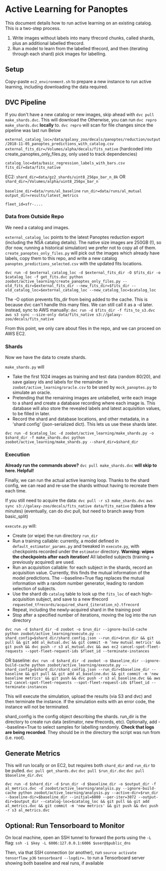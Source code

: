 # Active Learning for Panoptes

This document details how to run active learning on an existing catalog. This is a two-step process.
1. Write images without labels into many tfrecord chunks, called shards, plus an additional labelled tfrecord.
2. Run a model to learn from the labelled tfrecord, and then (iterating through each shard) pick images for labelling.

## Setup

Copy-paste `ec2_environment.sh` to prepare a new instance to run active learning, including downloading the data required.

## DVC Pipeline

If you don't have a new catalog or new images, skip ahead with `dvc pull make_shards.dvc`. 
This will download the 
Otherwise, you can run `dvc repro make_shards.dvc` **locally** to. `dvc repro` will scan for file changes since the pipeline was last run 
Below


`external_catalog_loc=/data/galaxy_zoo/decals/panoptes/reduction/output/2018-11-05_panoptes_predictions_with_catalog.csv`
`external_fits_dir=/Volumes/alpha/decals/fits_native` (hardcoded into create_panoptes_only_files.py, only used to track dependencies)

`catalog_loc=data/basic_regression_labels_with_bars.csv`
`fits_dir=data/fits_native`

EC2:
`shard_dir=data/gz2_shards/uint8_256px_bar_n_8k`
OR
`shard_dir=/Volumes/alpha/uint8_256px_bar_n`

`baseline_dir=data/runs/al_baseline`
`run_dir=data/runs/al_mutual`
`output_dir=results/latest_metrics`

`fleet_id=sfr-....`
### Data from Outside Repo

We need a catalog and images. 

`external_catalog_loc` points to the latest Panoptes reduction export (including the NSA catalog details).
The native size images are 250GB (!), so (for now, running a historical simulation) we prefer not to copy all of them.
`create_panoptes_only_files.py` will pick out the images which already have labels, copy them to this repo, and write a new catalog `panoptes_predictions_selected.csv` with the updated fits locations.

`dvc run -d $external_catalog_loc -d $external_fits_dir -O $fits_dir -o $catalog_loc -f get_fits.dvc python zoobot/active_learning/create_panoptes_only_files.py --old_fits_dir=$external_fits_dir --new_fits_dir=$fits_dir --old_catalog_loc=$external_catalog_loc --new_catalog_loc=$catalog_loc`

The -O option prevents fits_dir from being added to the cache. This is because dvc can't handle this many files. We can still call it as a -d later. Instead, sync to AWS manually:
`dvc run -d $fits_dir -f fits_to_s3.dvc aws s3 sync --size-only data/fits_native s3://galaxy-zoo/decals/fits_native`

From this point, we only care about files in the repo, and we can proceed on AWS EC2.

### Shards

Now we have the data to create shards. 

`make_shards.py` will 
- Take the first 1024 images as training and test data (random 80/20), and save galaxy ids and labels for the remainder in `zoobot/active_learning/oracle.csv` to be used by `mock_panoptes.py` to simulate an oracle.
- Pretending that the remaining images are unlabelled, write each image to a shard and create a database recording where each image is. This database will also store the revealed labels and latest acquisition values, to be filled in later.
- Record the shard and database locations, and other metadata, in a 'shard config' (json-serialized dict). This lets us use these shards later.

`dvc run -d $catalog_loc -d zoobot/active_learning/make_shards.py -o $shard_dir -f make_shards.dvc python zoobot/active_learning/make_shards.py --shard_dir=$shard_dir`

### Execution

**Already run the commands above?** `dvc pull make_shards.dvc` **will skip to here. Helpful!**


Finally, we can run the actual active learning loop. Thanks to the shard config, we can read and re-use the shards without having to recreate them each time.

If you still need to acquire the data:
`dvc pull -r s3 make_shards.dvc`
`aws sync s3://galaxy-zoo/decals/fits_native data/fits_native` (takes a few minutes)
(eventually, can do dvc pull, but need to branch away from basic_split)

`execute.py` will:
- Create (or wipe) the run directory `run_dir`
- Run a training callable: currently, a model defined in `default_estimator_params.py` and tweaked in `execute.py`, with checkpoints recorded under the `estimator` directory. **Warning: wipes the checkpoints after each iteration!** All labelled subjects (training + previously acquired) are used.
- Run an acquisition callable: for each subject in the shards, record an acquisition value. Currently, this finds the mutual information of the model predictions. The --baseline=True flag replaces the mutual information with a random number generator, leading to random selection of subjects. 
- Use the shard db `catalog` table to look up the `fits_loc` of each high-acquisition subject, and save to a new tfrecord `requested_tfrecords/acquired_shard_{iteration_n}.tfrecord`
- Repeat, including the newly-acquired shard in the training pool
- Stop after a specified number of iterations, moving the log into the run directory


`dvc run -d $shard_dir -d zoobot -o $run_dir --ignore-build-cache python zoobot/active_learning/execute.py --shard_config=$shard_dir/shard_config.json --run_dir=$run_dir && git pull && git add al_mutual.dvc && git commit -m 'new mutual metrics' && git push && dvc push -r s3 al_mutual.dvc && aws ec2 cancel-spot-fleet-requests --spot-fleet-request-ids $fleet_id --terminate-instances`

OR baseline:
`dvc run -d $shard_dir -d zoobot -o $baseline_dir --ignore-build-cache python zoobot/active_learning/execute.py --shard_config=$shard_dir/shard_config.json --run_dir=$baseline_dir --baseline && git pull && git add al_baseline.dvc && git commit -m 'new baseline metrics' && git push && dvc push -r s3 al_baseline.dvc && aws ec2 cancel-spot-fleet-requests --spot-fleet-request-ids $fleet_id --terminate-instances`

This will execute the simulation, upload the results (via S3 and dvc) and then terminate the instance.
If the simulation exits with an error code, the instance will not be terminated.

shard_config is the config object describing the shards. run_dir is the directory to create run data (estimator, new tfrecords, etc).
Optionally, add --baseline=True to select samples for labelling randomly.
**Check that logs are being recorded**. They should be in the directory the script was run from (i.e. root).


## Generate Metrics

This will run locally or on EC2, but requires both `shard_dir` and `run_dir` to be pulled.
`dvc pull get_shards.dvc`
`dvc pull $run_dir.dvc`
`dvc pull $baseline_dir.dvc`


`dvc run -d $shard_dir -d $run_dir -d $baseline_dir -o $output_dir -f al_metrics.dvc -d zoobot/active_learning/analysis.py --ignore-build-cache python zoobot/active_learning/analysis.py --active-dir=$run_dir --baseline-dir=$baseline_dir --initial=6000 --per-iter=3072 --output-dir=$output_dir --catalog-loc=$catalog_loc && git pull && git add al_metrics.dvc && git commit -m 'new metrics' && git push && dvc push -r s3 al_metrics.dvc`

## Optional: Run Tensorboard to Monitor

On local machine, open an SSH tunnel to forward the ports using the `-L` flag:
`ssh -i $key -L 6006:127.0.0.1:6006 $user@$public_dns`

Then, via that SSH connection (or another), run
`source activate tensorflow_p36`
`tensorboard --logdir=.`
to run a Tensorboard server showing both baseline and real runs, if available
